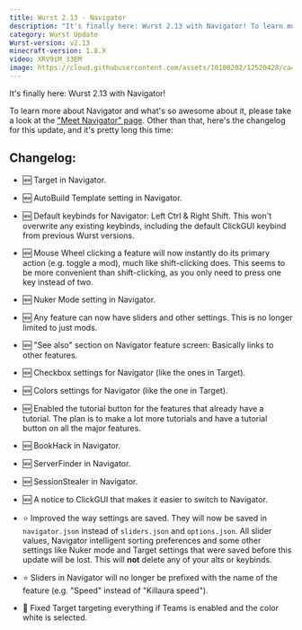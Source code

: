 ```yaml
---
title: Wurst 2.13 - Navigator
description: "It's finally here: Wurst 2.13 with Navigator! To learn more about Navigator and what's so awesome about it, please take a look at the \"Meet Navigator\" page."
category: Wurst Update
Wurst-version: v2.13
minecraft-version: 1.8.X
video: XRV9iM_33EM
image: https://cloud.githubusercontent.com/assets/10100202/12520428/ca43ff96-c144-11e5-8fcd-9fb165e17c97.jpg
---
```

It's finally here: Wurst 2.13 with Navigator!

To learn more about Navigator and what's so awesome about it, please take a look at the ["Meet Navigator" page](/navigator). Other than that, here's the changelog for this update, and it's pretty long this time:

## Changelog:

- :new: Target in Navigator.

- :new: AutoBuild Template setting in Navigator.

- :new: Default keybinds for Navigator: Left Ctrl & Right Shift. This won't overwrite any existing keybinds, including the default ClickGUI keybind from previous Wurst versions.

- :new: Mouse Wheel clicking a feature will now instantly do its primary action (e.g. toggle a mod), much like shift-clicking does. This seems to be more convenient than shift-clicking, as you only need to press one key instead of two.

- :new: Nuker Mode setting in Navigator.

<!--read more-->

- :new: Any feature can now have sliders and other settings. This is no longer limited to just mods.

- :new: "See also" section on Navigator feature screen: Basically links to other features.

- :new: Checkbox settings for Navigator (like the ones in Target).

- :new: Colors settings for Navigator (like the one in Target).

- :new: Enabled the tutorial button for the features that already have a tutorial. The plan is to make a lot more tutorials and have a tutorial button on all the major features.

- :new: BookHack in Navigator.

- :new: ServerFinder in Navigator.

- :new: SessionStealer in Navigator.

- :new: A notice to ClickGUI that makes it easier to switch to Navigator.

- :star: Improved the way settings are saved. They will now be saved in `navigator.json` instead of `sliders.json` and `options.json`. All slider values, Navigator intelligent sorting preferences and some other settings like Nuker mode and Target settings that were saved before this update will be lost. This will **not** delete any of your alts or keybinds.

- :star: Sliders in Navigator will no longer be prefixed with the name of the feature (e.g. "Speed" instead of "Killaura speed").

- :bug: Fixed Target targeting everything if Teams is enabled and the color white is selected.
